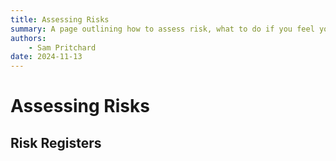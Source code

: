 ```yaml
---
title: Assessing Risks
summary: A page outlining how to assess risk, what to do if you feel you are unable to mitigate an issue, and how to record risks.
authors:
    - Sam Pritchard
date: 2024-11-13
---
```


# Assessing Risks



## Risk Registers

